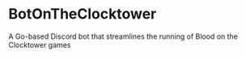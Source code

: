 # BotOnTheClocktower
A Go-based Discord bot that streamlines the running of Blood on the Clocktower games
